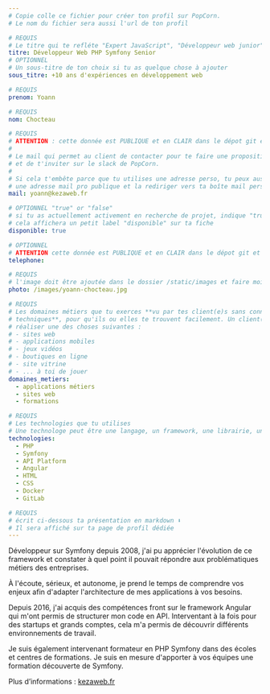 ```yaml
---
# Copie colle ce fichier pour créer ton profil sur PopCorn.
# Le nom du fichier sera aussi l'url de ton profil

# REQUIS
# Le titre qui te refléte "Expert JavaScript", "Développeur web junior"
titre: Développeur Web PHP Symfony Senior
# OPTIONNEL
# Un sous-titre de ton choix si tu as quelque chose à ajouter
sous_titre: +10 ans d'expériences en développement web

# REQUIS
prenom: Yoann

# REQUIS
nom: Chocteau

# REQUIS
# ATTENTION : cette donnée est PUBLIQUE et en CLAIR dans le dépot git et sur le site
#
# Le mail qui permet au client de contacter pour te faire une proposition de projet
# et de t'inviter sur le slack de PopCorn.
#
# Si cela t'embête parce que tu utilises une adresse perso, tu peux aussi te créer
# une adresse mail pro publique et la rediriger vers ta boîte mail perso
mail: yoann@kezaweb.fr

# OPTIONNEL "true" or "false"
# si tu as actuellement activement en recherche de projet, indique "true" ici,
# cela affichera un petit label "disponible" sur ta fiche
disponible: true

# OPTIONNEL
# ATTENTION cette donnée est PUBLIQUE et en CLAIR dans le dépot git et sur le site
telephone:

# REQUIS
# l'image doit être ajoutée dans le dossier /static/images et faire moins de 100ko ! Sa hauteur affichée sur le site sera de 300px, elle s'adaptera comme elle peut au responsive avec du css.
photo: /images/yoann-chocteau.jpg

# REQUIS
# Les domaines métiers que tu exerces **vu par tes client(e)s sans connaissances
# techniques**, pour qu'ils ou elles te trouvent facilement. Un client(e) veut par exemple
# réaliser une des choses suivantes :
# - sites web
# - applications mobiles
# - jeux vidéos
# - boutiques en ligne
# - site vitrine
# - ... à toi de jouer
domaines_metiers:
  - applications métiers
  - sites web
  - formations

# REQUIS
# Les technologies que tu utilises
# Une technologe peut être une langage, un framework, une librairie, un CMS ...
technologies:
  - PHP
  - Symfony
  - API Platform
  - Angular
  - HTML
  - CSS
  - Docker
  - GitLab

# REQUIS
# écrit ci-dessous ta présentation en markdown ⬇️
# Il sera affiché sur ta page de profil dédiée
---
```


Développeur sur Symfony depuis 2008, j'ai pu apprécier l'évolution de ce framework et constater à quel point il pouvait répondre aux problématiques métiers des entreprises.

À l'écoute, sérieux, et autonome, je prend le temps de comprendre vos enjeux afin d'adapter l'architecture de mes applications à vos besoins.

Depuis 2016, j'ai acquis des compétences front sur le framework Angular qui m'ont permis de structurer mon code en API. Interventant à la fois pour des startups et grands comptes, cela m'a permis de découvrir différents environnements de travail.

Je suis également intervenant formateur en PHP Symfony dans des écoles et centres de formations. Je suis en mesure d'apporter à vos équipes une formation découverte de Symfony.

Plus d’informations : [kezaweb.fr](https://www.kezaweb.fr)
